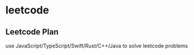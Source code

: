 # leetcode

## Leetcode Plan
use JavaScript/TypeScript/Swift/Rust/C++/Java to solve leetcode problems